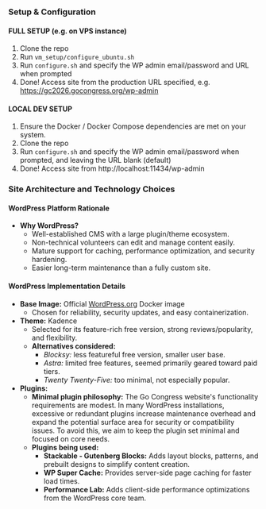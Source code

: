 ### Setup & Configuration

#### FULL SETUP (e.g. on VPS instance)
1. Clone the repo
2. Run `vm_setup/configure_ubuntu.sh`
3. Run `configure.sh` and specify the WP admin email/password and URL when prompted
4. Done! Access site from the production URL specified, e.g. https://gc2026.gocongress.org/wp-admin

#### LOCAL DEV SETUP
1. Ensure the Docker / Docker Compose dependencies are met on your system.
2. Clone the repo
3. Run `configure.sh` and specify the WP admin email/password when prompted, and leaving the URL blank (default) 
4. Done! Access site from http://localhost:11434/wp-admin

### Site Architecture and Technology Choices

#### WordPress Platform Rationale

* **Why WordPress?**
  * Well-established CMS with a large plugin/theme ecosystem.
  * Non-technical volunteers can edit and manage content easily.
  * Mature support for caching, performance optimization, and security hardening.
  * Easier long-term maintenance than a fully custom site.

#### WordPress Implementation Details

* **Base Image:** Official [WordPress.org](https://wordpress.org) Docker image
  * Chosen for reliability, security updates, and easy containerization.
* **Theme:** Kadence
  * Selected for its feature-rich free version, strong reviews/popularity, and flexibility.
  * **Alternatives considered:**
    * *Blocksy:* less featureful free version, smaller user base.
    * *Astra:* limited free features, seemed primarily geared toward paid tiers.
    * *Twenty Twenty-Five:* too minimal, not especially popular.
* **Plugins:**
  * **Minimal plugin philosophy:**
    The Go Congress website's functionality requirements are modest. In many WordPress installations, excessive or redundant plugins increase maintenance overhead and expand the potential surface area for security or compatibility issues. To avoid this, we aim to keep the plugin set minimal and focused on core needs.
  * **Plugins being used:**
    * **Stackable - Gutenberg Blocks:** Adds layout blocks, patterns, and prebuilt designs to simplify content creation.
    * **WP Super Cache:** Provides server-side page caching for faster load times.
    * **Performance Lab:** Adds client-side performance optimizations from the WordPress core team.